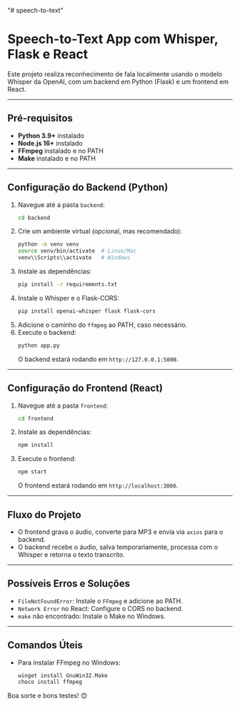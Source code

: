 "# speech-to-text"

# Speech-to-Text App com Whisper, Flask e React

Este projeto realiza reconhecimento de fala localmente usando o modelo Whisper da OpenAI, com um backend em Python (Flask) e um frontend em React.

---

## **Pré-requisitos**

- **Python 3.9+** instalado
- **Node.js 16+** instalado
- **FFmpeg** instalado e no PATH
- **Make** instalado e no PATH

---

## **Configuração do Backend (Python)**

1. Navegue até a pasta `backend`:
   ```bash
   cd backend
   ```
2. Crie um ambiente virtual (opcional, mas recomendado):
   ```bash
   python -m venv venv
   source venv/bin/activate  # Linux/Mac
   venv\\Scripts\\activate   # Windows
   ```
3. Instale as dependências:
   ```bash
   pip install -r requirements.txt
   ```
4. Instale o Whisper e o Flask-CORS:
   ```bash
   pip install openai-whisper flask flask-cors
   ```
5. Adicione o caminho do `ffmpeg` ao PATH, caso necessário.
6. Execute o backend:
   ```bash
   python app.py
   ```
   O backend estará rodando em `http://127.0.0.1:5000`.

---

## **Configuração do Frontend (React)**

1. Navegue até a pasta `frontend`:
   ```bash
   cd frontend
   ```
2. Instale as dependências:
   ```bash
   npm install
   ```
3. Execute o frontend:
   ```bash
   npm start
   ```
   O frontend estará rodando em `http://localhost:3000`.

---

## **Fluxo do Projeto**

- O frontend grava o áudio, converte para MP3 e envia via `axios` para o backend.
- O backend recebe o áudio, salva temporariamente, processa com o Whisper e retorna o texto transcrito.

---

## **Possíveis Erros e Soluções**

- `FileNotFoundError`: Instale o `FFmpeg` e adicione ao PATH.
- `Network Error` no React: Configure o CORS no backend.
- `make` não encontrado: Instale o Make no Windows.

---

## **Comandos Úteis**

- Para instalar FFmpeg no Windows:
  ```bash
  winget install GnuWin32.Make
  choco install ffmpeg
  ```

Boa sorte e bons testes! 😊
